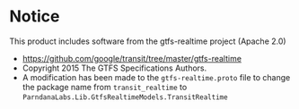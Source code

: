 # Notice

This product includes software from the gtfs-realtime project (Apache 2.0)
* https://github.com/google/transit/tree/master/gtfs-realtime 
* Copyright 2015 The GTFS Specifications Authors.
* A modification has been made to the `gtfs-realtime.proto` file to change the package name from `transit_realtime` to `ParndanaLabs.Lib.GtfsRealtimeModels.TransitRealtime`
